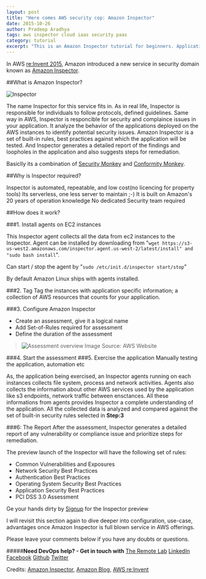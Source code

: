 ```yaml
---
layout: post
title: "Here comes AWS security cop: Amazon Inspector"
date: 2015-10-26
author: Pradeep Aradhya
tags: aws inspector cloud iaas security paas
category: tutorial
excerpt: "This is an Amazon Inspector tutorial for beginners. Application assessment tool."
---
```



In AWS [re:Invent 2015][13], Amazon introduced a new service in security domain known as [Amazon Inspector][6]. 


##What is Amazon Inspector?

![Inspector][11]

The name Inspector for this service fits in. As in real life, Inspector is responsible for individuals to follow protocols, defined guidelines. 
Same way in AWS, Inspector is responcible for security and complaince issues in your application. It analyze the behavior of the applications deployed on the AWS instances to identify potential security issues. 
Amazon Inspector is a set of built-in rules, best practices against which the application will be tested. And Inspector generates a detailed report of the findings and loopholes in the application and also suggests steps for remediation.

Basiclly its a combination of [Security Monkey][7] and [Conformity Monkey][8].

##Why is Inspector required?

Inspector is automated, repeatable, and low cost(no licencing for property tools)
Its serverless, one less server to maintain ;-)
It is built on Amazon's 20 years of operation knowledge 
No dedicated Security team required 


##How does it work?

###1. Install agents on EC2 instances

This Inspector agent collects all the data from ec2 instances to the Inspector. Agent can be installed by downloading from 
"`wget https://s3-us-west2.amazonaws.com/inspector.agent.us-west-2/latest/install" and "sudo bash install`". 

Can start / stop the agent by 
	"`sudo /etc/init.d/inspector start/stop`"

By default Amazon Linux ships with agents installed.

###2. Tag
Tag the instances with application specific information; a collection of AWS resources that counts for your application.

###3. Configure Amazon Inspector
- Create an assessment, give it a logical name
- Add Set-of-Rules required for assessment 
- Define the duration of the assessment


> ![Assessment overview][9]
Image Source: AWS Website

###4. Start the assessment
###5. Exercise the application
Manually testing the application, automation etc

As, the application being exercised, an Inspector agents running on each instances collects file system, process and network activities. Agents also collects the information about other AWS services used by the application like s3 endpoints, network traffic between ensctances. All these informations from agents provides Inspector a complete understanding of the application. 
All the collected data is analyzed and compared against the set of built-in security rules selected in **Step:3**

###6: The Report
After the assessment, Inspector generates a detailed report of any vulnerability or compliance issue and prioritize steps for remediation. 

The preview launch of the Inspector will have the following set of rules:

- Common Vulnerabilities and Exposures
- Network Security Best Practices
- Authentication Best Practices
- Operating System Security Best Practices
- Application Security Best Practices
- PCI DSS 3.0 Assessment

Ge your hands dirty by [Signup][10] for the Inspector preview  

I will revisit this section again to dive deeper into configuration, use-case, advantages once Amazon Inspector is full blown service in AWS offerings.

Please leave your comments below if you have any doubts or questions.


#####**Need DevOps help? - Get in touch with** [The Remote Lab][1] 
[LinkedIn][2] [Facebook][3] [Github][4] [Twitter][5]

Credits: [Amazon Inspector][6], [Amazon Blog][12], [AWS re:Invent][13]


  [1]: http://theremotelab.io
  [2]: https://www.linkedin.com/company/the-remote-lab
  [3]: https://www.facebook.com/TheRemoteLab
  [4]: https://github.com/TheRemoteLab
  [5]: https://twitter.com/TheRemoteLab
  [6]: https://aws.amazon.com/inspector/
  [7]: http://techblog.netflix.com/2014/06/announcing-security-monkey-aws-security.html
  [8]: http://techblog.netflix.com/2013/05/conformity-monkey-keeping-your-cloud.html
  [9]: https://s3-ap-southeast-1.amazonaws.com/trl-blog/insp_How_3.png
  [10]: http://aws.amazon.com/inspector/preview/
  [11]: https://s3-ap-southeast-1.amazonaws.com/trl-blog/amazon_inspector.png
  [12]: https://aws.amazon.com/blogs/aws/
  [13]: https://reinvent.awsevents.com/

